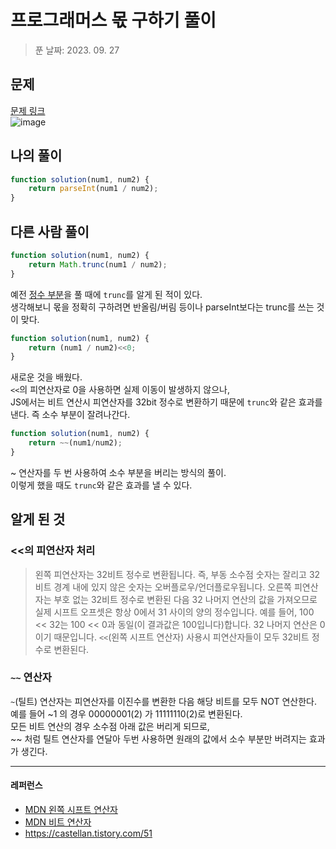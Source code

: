 # 프로그래머스 몫 구하기 풀이
> 푼 날짜: 2023. 09. 27
## 문제
[문제 링크](https://school.programmers.co.kr/learn/courses/30/lessons/120805)  
![image](https://github.com/makepin2r/TIL/assets/39889583/19a06f6c-5d68-49bc-ab2c-236aa9074852)

## 나의 풀이
```javascript
function solution(num1, num2) {
    return parseInt(num1 / num2);
}
```

## 다른 사람 풀이
```javascript
function solution(num1, num2) {
    return Math.trunc(num1 / num2);
}
```
예전 [정수 부분](https://github.com/makepin2r/TIL/blob/main/Algorithm/js/programmers_181850.md)을 풀 때에 `trunc`를 알게 된 적이 있다.  
생각해보니 몫을 정확히 구하려면 반올림/버림 등이나 parseInt보다는 trunc를 쓰는 것이 맞다.

```javascript
function solution(num1, num2) {
    return (num1 / num2)<<0;
}
```
새로운 것을 배웠다.  
`<<`의 피연산자로 0을 사용하면 실제 이동이 발생하지 않으나,  
JS에서는 비트 연산시 피연산자를 32bit 정수로 변환하기 때문에 `trunc`와 같은 효과를 낸다. 즉 소수 부분이 잘려나간다.

```javascript
function solution(num1, num2) {
    return ~~(num1/num2);
}
```
~ 연산자를 두 번 사용하여 소수 부분을 버리는 방식의 풀이.  
이렇게 했을 때도 `trunc`와 같은 효과를 낼 수 있다.

## 알게 된 것
### <<의 피연산자 처리
> 왼쪽 피연산자는 32비트 정수로 변환됩니다. 즉, 부동 소수점 숫자는 잘리고 32비트 경계 내에 있지 않은 숫자는 오버플로우/언더플로우됩니다.
> 오른쪽 피연산자는 부호 없는 32비트 정수로 변환된 다음 32 나머지 연산의 값을 가져오므로 실제 시프트 오프셋은 항상 0에서 31 사이의 양의 정수입니다. 예를 들어, 100 << 32는 100 << 0과 동일(이 결과값은 100입니다)합니다. 32 나머지 연산은 0이기 때문입니다.
`<<`(왼쪽 시프트 연산자) 사용시 피연산자들이 모두 32비트 정수로 변환된다.
### `~~` 연산자
`~`(틸트) 연산자는 피연산자를 이진수를 변환한 다음 해당 비트를 모두 NOT 연산한다.  
예를 들어 ~1 의 경우 00000001(2) 가 11111110(2)로 변환된다.  
모든 비트 연산의 경우 소수점 아래 값은 버리게 되므로,  
~~ 처럼 틸트 연산자를 연달아 두번 사용하면 원래의 값에서 소수 부분만 버려지는 효과가 생긴다.

---
#### 레퍼런스
- [MDN 왼쪽 시프트 연산자](https://developer.mozilla.org/ko/docs/Web/JavaScript/Reference/Operators/Left_shift)
- [MDN 비트 연산자](https://developer.mozilla.org/ko/docs/Web/JavaScript/Guide/Expressions_and_operators#%EB%B9%84%ED%8A%B8_%EC%97%B0%EC%82%B0%EC%9E%90)
- https://castellan.tistory.com/51
